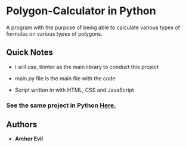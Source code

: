 # Polygon-Calculator in Python
A program with the purpose of being able to calculate various types of formulas on various types of polygons.

## Quick Notes

* I will use, tkinter as the main library to conduct this project

* main.py file is the main file with the code

* Script written in with HTML, CSS and JavaScript

### See the same project in Python [Here.](https://github.com/ArcherEvil/Polygon-Calculator--Python-)
## Authors

* **Archer Evil**

